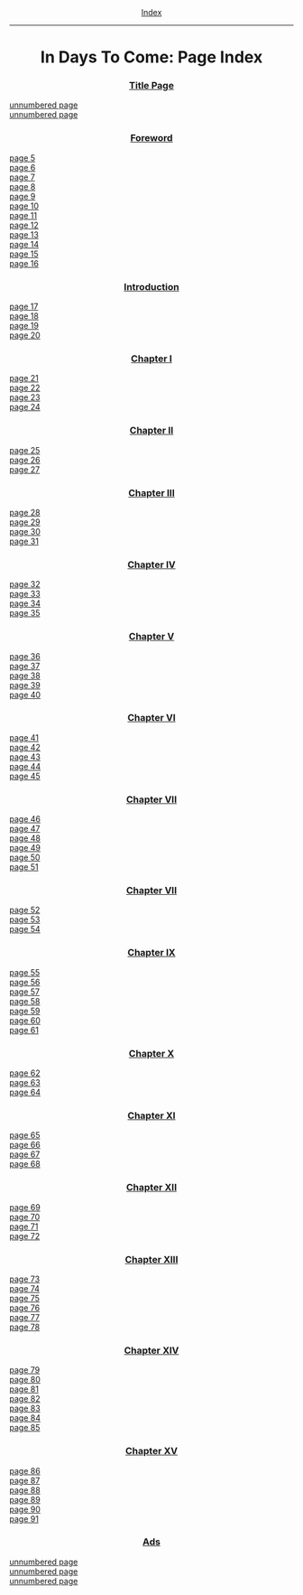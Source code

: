 <body>
 <center><a href="index.htm">Index</a></center><hr>
 <h1 align="CENTER">In Days To Come: Page Index</h1>
 <h3 align="CENTER"><a href="idtc00.htm">Title Page</a></h3>
 <a href="idtc00.htm#page__000">unnumbered page</a><br>
 <a href="idtc00.htm#page__001">unnumbered page</a><br>
 <h3 align="CENTER"><a href="idtc01.htm">Foreword</a></h3>
 <a href="idtc01.htm#page_5">page 5</a><br>
 <a href="idtc01.htm#page_6">page 6</a><br>
 <a href="idtc01.htm#page_7">page 7</a><br>
 <a href="idtc01.htm#page_8">page 8</a><br>
 <a href="idtc01.htm#page_9">page 9</a><br>
 <a href="idtc01.htm#page_10">page 10</a><br>
 <a href="idtc01.htm#page_11">page 11</a><br>
 <a href="idtc01.htm#page_12">page 12</a><br>
 <a href="idtc01.htm#page_13">page 13</a><br>
 <a href="idtc01.htm#page_14">page 14</a><br>
 <a href="idtc01.htm#page_15">page 15</a><br>
 <a href="idtc01.htm#page_16">page 16</a><br>
 <h3 align="CENTER"><a href="idtc02.htm">Introduction</a></h3>
 <a href="idtc02.htm#page_17">page 17</a><br>
 <a href="idtc02.htm#page_18">page 18</a><br>
 <a href="idtc02.htm#page_19">page 19</a><br>
 <a href="idtc02.htm#page_20">page 20</a><br>
 <h3 align="CENTER"><a href="idtc03.htm">Chapter I</a></h3>
 <a href="idtc03.htm#page_21">page 21</a><br>
 <a href="idtc03.htm#page_22">page 22</a><br>
 <a href="idtc03.htm#page_23">page 23</a><br>
 <a href="idtc03.htm#page_24">page 24</a><br>
 <h3 align="CENTER"><a href="idtc04.htm">Chapter II</a></h3>
 <a href="idtc04.htm#page_25">page 25</a><br>
 <a href="idtc04.htm#page_26">page 26</a><br>
 <a href="idtc04.htm#page_27">page 27</a><br>
 <h3 align="CENTER"><a href="idtc05.htm">Chapter III</a></h3>
 <a href="idtc05.htm#page_28">page 28</a><br>
 <a href="idtc05.htm#page_29">page 29</a><br>
 <a href="idtc05.htm#page_30">page 30</a><br>
 <a href="idtc05.htm#page_31">page 31</a><br>
 <h3 align="CENTER"><a href="idtc06.htm">Chapter IV</a></h3>
 <a href="idtc06.htm#page_32">page 32</a><br>
 <a href="idtc06.htm#page_33">page 33</a><br>
 <a href="idtc06.htm#page_34">page 34</a><br>
 <a href="idtc06.htm#page_35">page 35</a><br>
 <h3 align="CENTER"><a href="idtc07.htm">Chapter V</a></h3>
 <a href="idtc07.htm#page_36">page 36</a><br>
 <a href="idtc07.htm#page_37">page 37</a><br>
 <a href="idtc07.htm#page_38">page 38</a><br>
 <a href="idtc07.htm#page_39">page 39</a><br>
 <a href="idtc07.htm#page_40">page 40</a><br>
 <h3 align="CENTER"><a href="idtc08.htm">Chapter VI</a></h3>
 <a href="idtc08.htm#page_41">page 41</a><br>
 <a href="idtc08.htm#page_42">page 42</a><br>
 <a href="idtc08.htm#page_43">page 43</a><br>
 <a href="idtc08.htm#page_44">page 44</a><br>
 <a href="idtc08.htm#page_45">page 45</a><br>
 <h3 align="CENTER"><a href="idtc09.htm">Chapter VII</a></h3>
 <a href="idtc09.htm#page_46">page 46</a><br>
 <a href="idtc09.htm#page_47">page 47</a><br>
 <a href="idtc09.htm#page_48">page 48</a><br>
 <a href="idtc09.htm#page_49">page 49</a><br>
 <a href="idtc09.htm#page_50">page 50</a><br>
 <a href="idtc09.htm#page_51">page 51</a><br>
 <h3 align="CENTER"><a href="idtc10.htm">Chapter VII</a></h3>
 <a href="idtc10.htm#page_52">page 52</a><br>
 <a href="idtc10.htm#page_53">page 53</a><br>
 <a href="idtc10.htm#page_54">page 54</a><br>
 <h3 align="CENTER"><a href="idtc11.htm">Chapter IX</a></h3>
 <a href="idtc11.htm#page_55">page 55</a><br>
 <a href="idtc11.htm#page_56">page 56</a><br>
 <a href="idtc11.htm#page_57">page 57</a><br>
 <a href="idtc11.htm#page_58">page 58</a><br>
 <a href="idtc11.htm#page_59">page 59</a><br>
 <a href="idtc11.htm#page_60">page 60</a><br>
 <a href="idtc11.htm#page_61">page 61</a><br>
 <h3 align="CENTER"><a href="idtc12.htm">Chapter X</a></h3>
 <a href="idtc12.htm#page_62">page 62</a><br>
 <a href="idtc12.htm#page_63">page 63</a><br>
 <a href="idtc12.htm#page_64">page 64</a><br>
 <h3 align="CENTER"><a href="idtc13.htm">Chapter XI</a></h3>
 <a href="idtc13.htm#page_65">page 65</a><br>
 <a href="idtc13.htm#page_66">page 66</a><br>
 <a href="idtc13.htm#page_67">page 67</a><br>
 <a href="idtc13.htm#page_68">page 68</a><br>
 <h3 align="CENTER"><a href="idtc14.htm">Chapter XII</a></h3>
 <a href="idtc14.htm#page_69">page 69</a><br>
 <a href="idtc14.htm#page_70">page 70</a><br>
 <a href="idtc14.htm#page_71">page 71</a><br>
 <a href="idtc14.htm#page_72">page 72</a><br>
 <h3 align="CENTER"><a href="idtc15.htm">Chapter XIII</a></h3>
 <a href="idtc15.htm#page_73">page 73</a><br>
 <a href="idtc15.htm#page_74">page 74</a><br>
 <a href="idtc15.htm#page_75">page 75</a><br>
 <a href="idtc15.htm#page_76">page 76</a><br>
 <a href="idtc15.htm#page_77">page 77</a><br>
 <a href="idtc15.htm#page_78">page 78</a><br>
 <h3 align="CENTER"><a href="idtc16.htm">Chapter XIV</a></h3>
 <a href="idtc16.htm#page_79">page 79</a><br>
 <a href="idtc16.htm#page_80">page 80</a><br>
 <a href="idtc16.htm#page_81">page 81</a><br>
 <a href="idtc16.htm#page_82">page 82</a><br>
 <a href="idtc16.htm#page_83">page 83</a><br>
 <a href="idtc16.htm#page_84">page 84</a><br>
 <a href="idtc16.htm#page_85">page 85</a><br>
 <h3 align="CENTER"><a href="idtc17.htm">Chapter XV</a></h3>
 <a href="idtc17.htm#page_86">page 86</a><br>
 <a href="idtc17.htm#page_87">page 87</a><br>
 <a href="idtc17.htm#page_88">page 88</a><br>
 <a href="idtc17.htm#page_89">page 89</a><br>
 <a href="idtc17.htm#page_90">page 90</a><br>
 <a href="idtc17.htm#page_91">page 91</a><br>
 <h3 align="CENTER"><a href="idtc18.htm">Ads</a></h3>
 <a href="idtc18.htm#page__002">unnumbered page</a><br>
 <a href="idtc18.htm#page__003">unnumbered page</a><br>
 <a href="idtc18.htm#page__004">unnumbered page</a><br>
 </body>